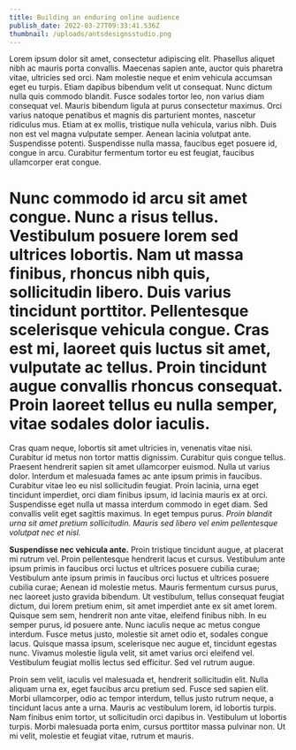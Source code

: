 ```yaml
---
title: Building an enduring online audience
publish_date: 2022-03-27T09:33:41.536Z
thumbnail: /uploads/antsdesignsstudio.png
---
```

Lorem ipsum dolor sit amet, consectetur adipiscing elit. Phasellus aliquet nibh ac mauris porta convallis. Maecenas sapien ante, auctor quis pharetra vitae, ultricies sed orci. Nam molestie neque et enim vehicula accumsan eget eu turpis. Etiam dapibus bibendum velit ut consequat. Nunc dictum nulla quis commodo blandit. Fusce sodales tortor leo, non varius diam consequat vel. Mauris bibendum ligula at purus consectetur maximus. Orci varius natoque penatibus et magnis dis parturient montes, nascetur ridiculus mus. Etiam at ex mollis, tristique nulla vehicula, varius nibh. Duis non est vel magna vulputate semper. Aenean lacinia volutpat ante. Suspendisse potenti. Suspendisse nulla massa, faucibus eget posuere id, congue in arcu. Curabitur fermentum tortor eu est feugiat, faucibus ullamcorper erat congue.

# Nunc commodo id arcu sit amet congue. Nunc a risus tellus. Vestibulum posuere lorem sed ultrices lobortis. Nam ut massa finibus, rhoncus nibh quis, sollicitudin libero. Duis varius tincidunt porttitor. Pellentesque scelerisque vehicula congue. Cras est mi, laoreet quis luctus sit amet, vulputate ac tellus. Proin tincidunt augue convallis rhoncus consequat. Proin laoreet tellus eu nulla semper, vitae sodales dolor iaculis.

Cras quam neque, lobortis sit amet ultricies in, venenatis vitae nisi. Curabitur id metus non tortor mattis dignissim. Curabitur quis congue tellus. Praesent hendrerit sapien sit amet ullamcorper euismod. Nulla ut varius dolor. Interdum et malesuada fames ac ante ipsum primis in faucibus. Curabitur vitae leo eu nisl sollicitudin feugiat. Proin lacinia, urna eget tincidunt imperdiet, orci diam finibus ipsum, id lacinia mauris ex at orci. Suspendisse eget nulla ut massa interdum commodo in eget diam. Sed convallis velit eget sagittis maximus. In eget tempus purus. *Proin blandit urna sit amet pretium sollicitudin. Mauris sed libero vel enim pellentesque volutpat nec et nisl.*

**Suspendisse nec vehicula ante.** Proin tristique tincidunt augue, at placerat mi rutrum vel. Proin pellentesque hendrerit lacus et cursus. Vestibulum ante ipsum primis in faucibus orci luctus et ultrices posuere cubilia curae; Vestibulum ante ipsum primis in faucibus orci luctus et ultrices posuere cubilia curae; Aenean id molestie metus. Mauris fermentum cursus purus, nec laoreet justo gravida bibendum. Ut vestibulum, tellus consequat feugiat dictum, dui lorem pretium enim, sit amet imperdiet ante ex sit amet lorem. Quisque sem sem, hendrerit non ante vitae, eleifend finibus nibh. In eu semper purus, id posuere ante. Nunc iaculis neque ac metus congue interdum. Fusce metus justo, molestie sit amet odio et, sodales congue lacus. Quisque massa ipsum, scelerisque nec augue et, tincidunt egestas nunc. Vivamus molestie ligula velit, sit amet varius orci eleifend vel. Vestibulum feugiat mollis lectus sed efficitur. Sed vel rutrum augue.

Proin sem velit, iaculis vel malesuada et, hendrerit sollicitudin elit. Nulla aliquam urna ex, eget faucibus arcu pretium sed. Fusce sed sapien elit. Morbi ullamcorper, odio ac tempor interdum, tellus justo rutrum neque, a tincidunt lacus ante a urna. Mauris ac vestibulum lorem, id lobortis turpis. Nam finibus enim tortor, ut sollicitudin orci dapibus in. Vestibulum ut lobortis turpis. Morbi malesuada porta enim, cursus porttitor massa pulvinar non. Ut mi velit, molestie et feugiat vitae, rutrum et mauris.